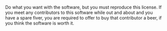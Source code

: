 Do what you want with the software, but you must reproduce this license.
If you meet any contributors to this software while out and about and you have a spare fiver, you are required to offer to buy that contributor a beer, if you think the software is worth it.
